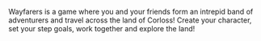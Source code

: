 Wayfarers is a game where you and your friends form an intrepid band of adventurers and travel across the land of Corloss!  Create your character, set your step goals, work together and explore the land!